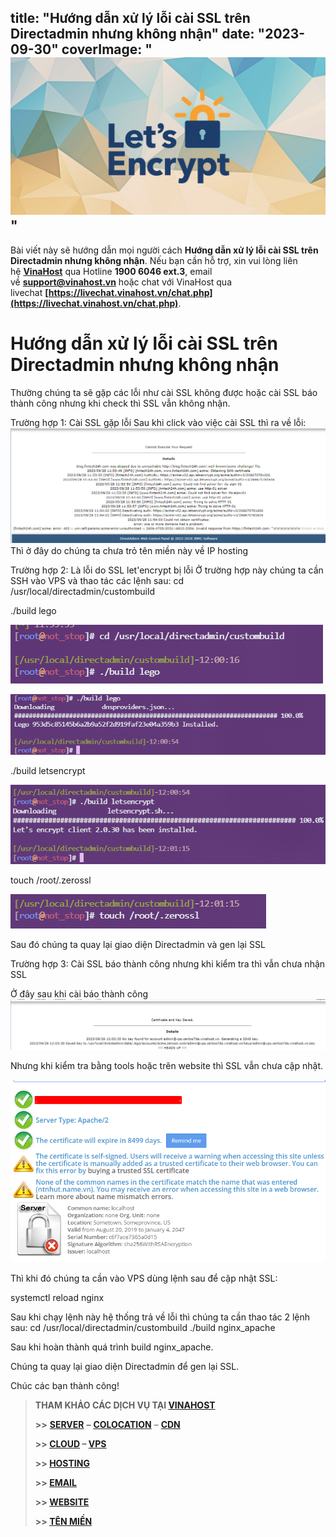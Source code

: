 title: "Hướng dẫn xử lý lỗi cài SSL trên Directadmin nhưng không nhận"
date: "2023-09-30"
coverImage: "![Alt text](images/Cài-SSL-Let's-Encrypt-không-nhận-banner.png)"
---

Bài viết này sẽ hướng dẫn mọi người cách  **Hướng dẫn xử lý lỗi cài SSL trên Directadmin nhưng không nhận**. Nếu bạn cần hỗ trợ, xin vui lòng liên hệ [**VinaHost**](https://blog.vinahost.vn/) qua Hotline **1900 6046 ext.3**, email về **support@vinahost.vn** hoặc chat với VinaHost qua livechat **[https://livechat.vinahost.vn/chat.php](https://livechat.vinahost.vn/chat.php)**.

# Hướng dẫn xử lý lỗi cài SSL trên Directadmin nhưng không nhận


Thường chúng ta sẽ gặp các lỗi như cài SSL không được hoặc cài SSL báo thành công nhưng khi check thì SSL vẫn không nhận.

Trường hợp 1: Cài SSL gặp lỗi
Sau khi click vào việc cài SSL thì ra về lỗi:
![Alt text](images/Cài-SSL-Let's-Encrypt-không-nhận-01.png)
Thì ở đây do chúng ta chưa trỏ tên miền này về IP hosting

Trường hợp 2: Là lỗi do SSL let'encrypt bị lỗi
 Ở trường hợp này chúng ta cần SSH vào VPS và thao tác các lệnh sau:
cd /usr/local/directadmin/custombuild

./build lego

 ![Alt text](images/Cài-SSL-Let's-Encrypt-không-nhận-02.png)

 ![Alt text](images/Cài-SSL-Let's-Encrypt-không-nhận-03.png)

 ./build letsencrypt

 ![Alt text](images/Cài-SSL-Let's-Encrypt-không-nhận-04.png)

 touch /root/.zerossl

 ![Alt text](images/Cài-SSL-Let's-Encrypt-không-nhận-05.png)

 Sau đó chúng ta quay lại giao diện Directadmin và gen lại SSL

 Trường hợp 3: Cài SSL báo thành công nhưng khi kiểm tra thì vẫn chưa nhận SSL

 Ở đây sau khi cài báo thành công
 ![Alt text](images/Cài-SSL-Let's-Encrypt-không-nhận-06.png)

 Nhưng khi kiểm tra bằng tools hoặc trên website thì SSL vẫn chưa cập nhật.

 ![Alt text](images/Cài-SSL-Let's-Encrypt-không-nhận-07.png)

 Thì khi đó chúng ta cần vào VPS dùng lệnh sau để cập nhật SSL:

 systemctl reload nginx

 Sau khi chạy lệnh này hệ thống trả về lỗi thì chúng ta cần thao tác 2 lệnh sau:
 cd /usr/local/directadmin/custombuild
 ./build nginx_apache

 Sau khi hoàn thành quá trình build nginx_apache.

 Chúng ta quay lại giao diện Directadmin để gen lại SSL.

 Chúc các bạn thành công!

 > **THAM KHẢO CÁC DỊCH VỤ TẠI [VINAHOST](https://vinahost.vn/)**
> 
> **\>>** [**SERVER**](https://vinahost.vn/thue-may-chu-rieng/) **–** [**COLOCATION**](https://vinahost.vn/colocation.html) – [**CDN**](https://vinahost.vn/dich-vu-cdn-chuyen-nghiep)
> 
> **\>> [CLOUD](https://vinahost.vn/cloud-server-gia-re/) – [VPS](https://vinahost.vn/vps-ssd-chuyen-nghiep/)**
> 
> **\>> [HOSTING](https://vinahost.vn/wordpress-hosting)**
> 
> **\>> [EMAIL](https://vinahost.vn/email-hosting)**
> 
> **\>> [WEBSITE](http://vinawebsite.vn/)**
> 
> **\>> [TÊN MIỀN](https://vinahost.vn/ten-mien-gia-re/)**
 